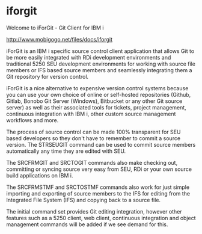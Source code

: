 # iforgit
Welcome to iForGit - Git Client for IBM i

http://www.mobigogo.net/files/docs/iforgit

iForGit is an IBM i specific source control client application that allows Git to be more easily integrated with RDi development environments and traditional 5250 SEU development environments for working with source file members or IFS based source members and seamlessly integrating them a Git repository for version control.

iForGit is a nice alternative to expensive version control systems because you can use your own choice of online or self-hosted repositories (Github, Gitlab, Bonobo Git Server (Windows), Bitbucket or any other Git source server) as well as their associated tools for tickets, project management, continuous integration with IBM i, other custom source management workflows and more.

The process of source control can be made 100% transparent for SEU based developers so they don't have to remember to commit a source version. The STRSEUGIT command can be used to commit source members automatically any time they are edited with SEU.

The SRCFRMGIT and SRCTOGIT commands also make checking out, committing or syncing source very easy from SEU, RDi or your own source build applications on IBM i.

The SRCFRMSTMF and SRCTOSTMF commands also work for just simple importing and exporting of source members to the IFS for editing from the Integrated File System (IFS) and copying back to a source file.

The initial command set provides Git editing integration, however other features such as a 5250 client, web client, continuous integration and object management commands will be added if we see demand for this.
